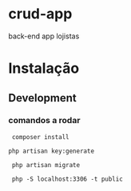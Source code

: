 # crud-app
 back-end app lojistas



# Instalação 


## Development

### comandos a rodar
```shell
 composer install 
```

```shell
php artisan key:generate 
```

```shell
 php artisan migrate 
```

```shell
 php -S localhost:3306 -t public
```

